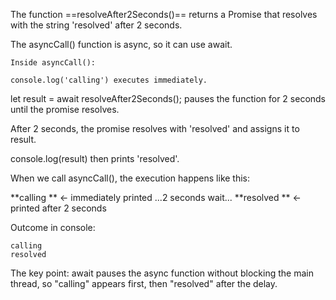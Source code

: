 The function ==resolveAfter2Seconds()== returns a Promise that resolves with the string 'resolved' after 2 seconds.

The asyncCall() function is async, so it can use await.

    Inside asyncCall():
    
    console.log('calling') executes immediately.

let result = await resolveAfter2Seconds(); pauses the function for 2 seconds until the promise resolves.

After 2 seconds, the promise resolves with 'resolved' and assigns it to result.

console.log(result) then prints 'resolved'.

When we call asyncCall(), the execution happens like this:

**calling **         <- immediately printed
...2 seconds wait...
**resolved **        <- printed after 2 seconds


Outcome in console:

    calling
    resolved


The key point: await pauses the async function without blocking the main thread, so "calling" appears first, then "resolved" after the delay.

